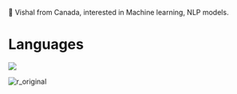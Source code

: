 👋 Vishal from Canada, interested in Machine learning, NLP models.
# Languages 

<img src=https://camo.githubusercontent.com/cb05dda3b8ed3fcb5c24d4aafc0b6ea979f73261b9fa0b94838271a7db6d43da/68747470733a2f2f696d672e736869656c64732e696f2f62616467652f2d507974686f6e2d3442384242453f266c6f676f3d507974686f6e266c6f676f436f6c6f723d666666 /> </a><br> 

![r_original](https://user-images.githubusercontent.com/26355917/142697770-12428818-c651-4f2a-9091-af8fdbefc4f2.png)


